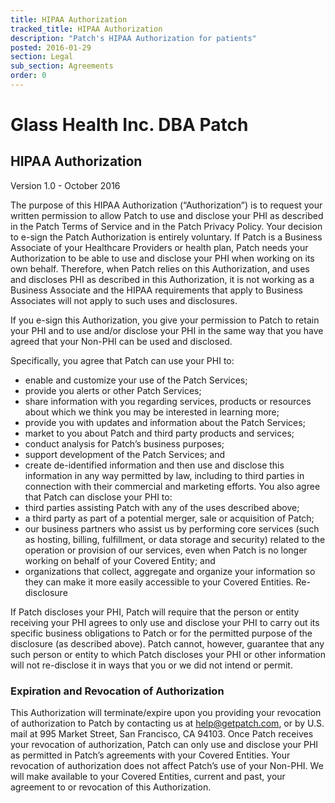 ```yaml
---
title: HIPAA Authorization
tracked_title: HIPAA Authorization
description: "Patch's HIPAA Authorization for patients"
posted: 2016-01-29
section: Legal
sub_section: Agreements
order: 0
---
```


Glass Health Inc. DBA Patch
=============
HIPAA Authorization 
----------------
Version 1.0 - October 2016

The purpose of this HIPAA Authorization (“Authorization”) is to request your written permission to allow Patch to use and disclose your PHI as described in the Patch Terms of Service and in the Patch Privacy Policy. Your decision to e-sign the Patch Authorization is entirely voluntary. If Patch is a Business Associate of your Healthcare Providers or health plan, Patch needs your Authorization to be able to use and disclose your PHI when working on its own behalf.  Therefore, when Patch relies on this Authorization, and uses and discloses PHI as described in this Authorization, it is not working as a Business Associate and the HIPAA requirements that apply to Business Associates will not apply to such uses and disclosures.

If you e-sign this Authorization, you give your permission to Patch to retain your PHI and to use and/or disclose your PHI in the same way that you have agreed that your Non-PHI can be used and disclosed. 

Specifically, you agree that Patch can use your PHI to:
- enable and customize your use of the Patch Services; 
- provide you alerts or other Patch Services;
- share information with you regarding services, products or resources about which we think you may be interested in learning more;
- provide you with updates and information about the Patch Services;
- market to you about Patch and third party products and services;
- conduct analysis for Patch’s business purposes; 
- support development of the Patch Services; and
- create de-identified information and then use and disclose this information in any way permitted by law, including to third parties in connection with their commercial and marketing efforts.
You also agree that Patch can disclose your PHI to:
- third parties assisting Patch with any of the uses described above;
- a third party as part of a potential merger, sale or acquisition of Patch; 
- our business partners who assist us by performing core services (such as hosting, billing, fulfillment, or data storage and security) related to the operation or provision of our services, even when Patch is no longer working on behalf of your Covered Entity; and
- organizations that collect, aggregate and organize your information so they can make it more easily accessible to your Covered Entities.
Re-disclosure

If Patch discloses your PHI, Patch will require that the person or entity receiving your PHI agrees to only use and disclose your PHI to carry out its specific business obligations to Patch or for the permitted purpose of the disclosure (as described above). Patch cannot, however, guarantee that any such person or entity to which Patch discloses your PHI or other information will not re-disclose it in ways that you or we did not intend or permit.

### Expiration and Revocation of Authorization
This Authorization will terminate/expire upon you providing your revocation of authorization to Patch by contacting us at help@getpatch.com, or by U.S. mail at 995 Market Street, San Francisco, CA 94103. Once Patch receives your revocation of authorization, Patch can only use and disclose your PHI as permitted in Patch’s agreements with your Covered Entities. Your revocation of authorization does not affect Patch’s use of your Non-PHI. We will make available to your Covered Entities, current and past, your agreement to or revocation of this Authorization.